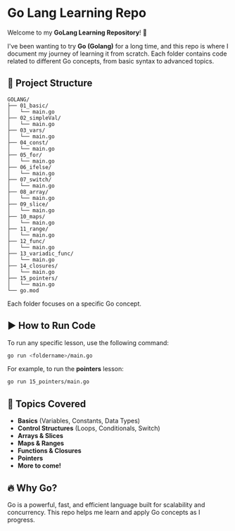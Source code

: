 # Go Lang Learning Repo

Welcome to my **GoLang Learning Repository**! 🚀

I've been wanting to try **Go (Golang)** for a long time, and this repo is where I document my journey of learning it from scratch. Each folder contains code related to different Go concepts, from basic syntax to advanced topics.

## 📂 Project Structure

```
GOLANG/
├── 01_basic/
│   └── main.go
├── 02_simpleVal/
│   └── main.go
├── 03_vars/
│   └── main.go
├── 04_const/
│   └── main.go
├── 05_for/
│   └── main.go
├── 06_ifelse/
│   └── main.go
├── 07_switch/
│   └── main.go
├── 08_array/
│   └── main.go
├── 09_slice/
│   └── main.go
├── 10_maps/
│   └── main.go
├── 11_range/
│   └── main.go
├── 12_func/
│   └── main.go
├── 13_variadic_func/
│   └── main.go
├── 14_closures/
│   └── main.go
├── 15_pointers/
│   └── main.go
└── go.mod
```

Each folder focuses on a specific Go concept.

## ▶️ How to Run Code

To run any specific lesson, use the following command:

```sh
go run <foldername>/main.go
```

For example, to run the **pointers** lesson:

```sh
go run 15_pointers/main.go
```

## 📖 Topics Covered

- **Basics** (Variables, Constants, Data Types)
- **Control Structures** (Loops, Conditionals, Switch)
- **Arrays & Slices**
- **Maps & Ranges**
- **Functions & Closures**
- **Pointers**
- **More to come!**

## 🔥 Why Go?

Go is a powerful, fast, and efficient language built for scalability and concurrency. This repo helps me learn and apply Go concepts as I progress.
